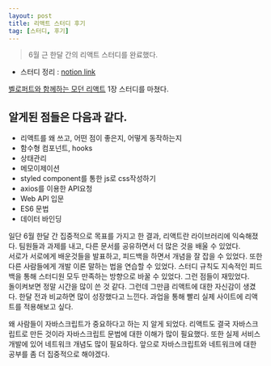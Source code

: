```yaml
---
layout: post
title: 리액트 스터디 후기
tag: [스터디, 후기]
---
```


> 6월 근 한달 간의 리액트 스터디를 완료했다.

- 스터디 정리 : [notion link](https://www.notion.so/4cf5e1f6c6184596ad249f07112317f3)

[벨로퍼트와 함께하는 모던 리액트](https://react.vlpt.us/) 1장 스터디를 마쳤다.

## 알게된 점들은 다음과 같다.

- 리액트를 왜 쓰고, 어떤 점이 좋은지, 어떻게 동작하는지
- 함수형 컴포넌트, hooks
- 상태관리
- 메모이제이션
- styled component를 통한 js로 css작성하기
- axios를 이용한 API요청
- Web API 입문
- ES6 문법
- 데이터 바인딩

일단 6월 한달 간 집중적으로 목표를 가지고 한 결과, 리액트란 라이브러리에 익숙해졌다.
팀원들과 과제를 내고, 다른 문서를 공유하면서 더 많은 것을 배울 수 있었다.<br>
서로가 서로에게 배운것들을 발표하고, 피드백을 하면서 개념을 잘 잡을 수 있었다.
또한 다른 사람들에게 개발 이론 말하는 법을 연습할 수 있었다.
스터디 규칙도 지속적인 피드백을 통해 스터디원 모두 만족하는 방향으로 바꿀 수 있었다.
그런 점들이 재밌었다.<br>
돌이켜보면 정말 시간을 많이 쓴 것 같다.
그런데 그만큼 리액트에 대한 자신감이 생겼다. 한달 전과 비교하면 많이 성장했다고 느낀다.
과업을 통해 빨리 실제 사이트에 리액트를 적용해보고 싶다.<br>

왜 사람들이 자바스크립트가 중요하다고 하는 지 알게 되었다. 리액트도 결국 자바스크립트로 만든 것이라
자바스크립트 문법에 대한 이해가 많이 필요했다. 또한 실제 서비스개발에 있어 네트워크 개념도 많이 필요하다.
앞으로 자바스크립트와 네트워크에 대한 공부를 좀 더 집중적으로 해야겠다.
